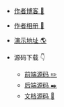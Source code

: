 <!-- _navbar.md -->

- [作者博客 :rocket:](http://www.linyiyuan.top/)
- [作者相册 :rainbow:](http://album.linyiyuan.top/)
- [演示地址 :earth_americas:](http://cms.linyiyuan.top/)

- 源码下载 :point_down:
  - [前端源码 :pencil2:](https://github.com/hyperf-cms/hyperf-cms)
  - [后端源码 :black_nib:](https://github.com/hyperf-cms/hyperf-api)
  - [文档源码 :book:](https://github.com/hyperf-cms/hyperf-wiki)
